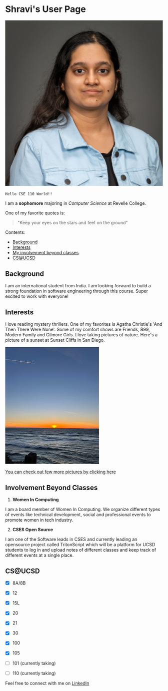 # Shravi's User Page

![](/assets/mypic.png)

```
Hello CSE 110 World!!
```

I am a **sophomore** majoring in *Computer Science* at Revelle College.

One of my favorite quotes is:
> "Keep your eyes on the stars and feet on the ground"

Contents:
- [Background](#background)
- [Interests](#interests)
- [My involvement beyond classes](#involvementbeyondclasses)
- [CS@UCSD](#csucsd)

## Background

I am an international student from India. I am looking forward to build a strong foundation in software engineering through this course. Super excited to work with everyone!

## Interests

I love reading mystery thrillers. One of my favorites is Agatha Christie's 'And Then There Were None'. Some of my comfort shows are Friends, B99, Modern Family and Gilmore Girls. I love taking pictures of nature. Here's a picture of a sunset at Sunset Cliffs in San Diego.

<img src="/assets/sunset.png" width="300"> </img>

[You can check out few more pictures by clicking here](/sun.md)

## Involvement Beyond Classes

1. **Women In Computing**

I am a board member of Women In Computing. We organize different types of events like technical development, social and professional events to promote women in tech industry.

2. **CSES Open Source**

I am one of the Software leads in CSES and currently leading an opensource project called TritonScript which will be a platform for UCSD students to log in and upload notes of different classes and keep track of different events at a single place. 

## CS@UCSD

- [x] 8A/8B
- [x] 12
- [x] 15L
- [x] 20
- [x] 21
- [x] 30
- [x] 100
- [x] 105
- [ ] 101 (currently taking)
- [ ] 110 (currently taking)


Feel free to connect with me on [LinkedIn](www.linkedin.com/in/shravi-jain-aa9395238)


